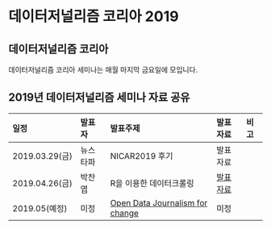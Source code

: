 데이터저널리즘 코리아 2019
===

데이터저널리즘 코리아
---
데이터저널리즘 코리아 세미나는 매월 마지막 금요일에 모입니다.


2019년 데이터저널리즘 세미나 자료 공유
---

| 일정 | 발표자  | 발표주제 | 발표자료 | 비고 |
|:--|:--|:--|:--|:--|
| 2019.03.29(금) | 뉴스타파 | NICAR2019 후기 | 발표자료 |  |
| 2019.04.26(금) | 박찬엽 | R을 이용한 데이터크롤링 | [발표자료](https://github.com/mrchypark/djk-collect-data-with-r?fbclid=IwAR0kygfc7OviytACXDCm_x7dLT87lpY8OvbPhz8d4pV1G_BgTdJ_3Aqkqxc) |  |
| 2019.05(예정) | 미정 | [Open Data Journalism for change](https://www.facebook.com/events/545566562608569/) | 미정 |  |
